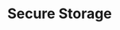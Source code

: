 ---
title: "Secure Storage"
url: /watertown/secure-storage-south-church-street/
shop: storage rental
---